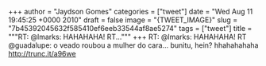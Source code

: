 
+++
author = "Jaydson Gomes"
categories = ["tweet"]
date = "Wed Aug 11 19:45:25 +0000 2010"
draft = false
image = "{TWEET_IMAGE}"
slug = "7b45392045632f585410ef6eeb33544af8ae5274"
tags = ["tweet"]
title = """RT: @lmarks: HAHAHAHA! RT..."""
+++
RT: @lmarks: HAHAHAHA! RT @guadalupe: o veado roubou a mulher do cara... bunitu, hein? hhahahahaha http://trunc.it/a96we
